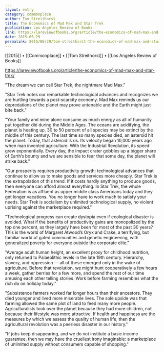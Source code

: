 ```yaml
---
layout: entry
category: commonplace
author: Tom Streithorst
title: The Economics of Mad Max and Star Trek
publication: Los Angeles Review of Books 
link: https://lareviewofbooks.org/article/the-economics-of-mad-max-and-star-trek/
date: 2015-06-29
permalink: 2015/06/29/tom-streithorst-the-economics-of-mad-max-and-star-trek
---
```


[[2015]] • [[Commonplace]] • [[Tom Streithorst]] • [[Los Angeles Review of Books]]

https://lareviewofbooks.org/article/the-economics-of-mad-max-and-star-trek/

"The dream we can call Star Trek, the nightmare Mad Max."
 
"Star Trek notes our remarkable technological advances and recognizes we are hurtling towards a post-scarcity economy. Mad Max reminds us our depredations of the planet may prove untenable and the Earth might just bite back."

"Your family and mine alone consume as much energy as all of humanity put together did during the Middle Ages. The oceans are acidifying, the planet is heating up, 30 to 50 percent of all species may be extinct by the middle of this century. The last time so many species died, an asteroid hit the planet. Today, that asteroid is us. Its velocity began 10,000 years ago when man invented agriculture. With the Industrial Revolution, its speed grew exponentially. Every day, the impact crater gobbles up a bigger share of Earth’s bounty and we are sensible to fear that some day, the planet will strike back."

"Our prosperity requires productivity growth: technological advances that continue to allow us to make goods and services more cheaply. Star Trek is the extrapolation of this trend. If it costs hardly anything to produce goods, then everyone can afford almost everything. In Star Trek, the whole Federation is as affluent as upper middle class Americans today and they get longer vacations. You no longer have to work much to satisfy your needs. Star Trek is socialism by unlimited technological supply, no violent uprising against the marketplace required."

"Technological progress can create dystopia even if ecological disaster is avoided. What if the benefits of productivity gains are monopolized by the top one percent, as they largely have been for most of the past 30 years? This is the world of Margaret Atwood’s Oryx and Crake, a terrifying, but familiar world of gated communities and genetic engineering, with generalized poverty for everyone outside the corporate elite."

"Average adult human height, an excellent proxy for childhood nutrition, only returned to Palaeolithic levels in the late 19th century. Hierarchy, slavery, and oppression — all of these emerged only in the wake of agriculture. Before that revolution, we might hunt cooperatively a few hours a week, gather berries for a few more, and spend the rest of our time amusing each other telling stories. Work before farming resembles what the rich do on holiday today."

"Subsistence farmers worked far longer hours than their ancestors. They died younger and lived more miserable lives. The sole upside was that farming allowed the same plot of land to feed many more people. Agriculturalists took over the planet because they had more children, not because their lifestyle was more attractive. If health and happiness are the measures by which we assess the quality of human life, then the agricultural revolution was a peerless disaster in our history."

"If jobs keep disappearing, and we do not institute a basic income guarantee, then we may have the cruellest irony imaginable: a marketplace of unlimited supply without consumers capable of shopping."